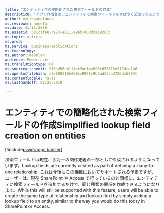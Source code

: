 ```yaml
---
title: "エンティティでの簡略化された検索フィールドの作成"
description: "アプリ作成者は、エンティティに検索フィールドをすばやく追加できるようになります。"
author: matthewbolanos
ms.reviewer: anneta
ms.date: 01/11/2019
ms.assetid: 581c1f60-ce73-e811-a96b-000d3a18c83b
ms.topic: article
ms.prod: 
ms.service: business-applications
ms.technology: 
ms.author: mabolan
audience: Power user
ms.translationtype: HT
ms.sourcegitcommit: 9f8ad56cb1f4ec5ae14e890c656573e917dcd1a8
ms.openlocfilehash: a6d098319e360ca992fc9b3ad53dad726a16897c
ms.contentlocale: ja-jp
ms.lasthandoff: 01/25/2019

---
```

# <a name="simplified-lookup-field-creation-on-entities"></a><span data-ttu-id="bee35-103">エンティティでの簡略化された検索フィールドの作成</span><span class="sxs-lookup"><span data-stu-id="bee35-103">Simplified lookup field creation on entities</span></span>


[!include[powerapps banner](../includes/powerapps.md)]

<span data-ttu-id="bee35-104">検索フィールドは現在、多対一の関係定義の一部として作成されるようになっています。</span><span class="sxs-lookup"><span data-stu-id="bee35-104">Lookup fields are currently created as part of defining a many-to-one relationship.</span></span> <span data-ttu-id="bee35-105">これは今後もこの機能においてサポートされる予定ですが、ユーザーは、現在 SharePoint や Access で行っているのと同様に、エンティティに検索フィールドを追加するだけで、同じ種類の関係を作成できるようになります。</span><span class="sxs-lookup"><span data-stu-id="bee35-105">While this will still be supported with this feature, users will be able to create the same type of relationship and lookup field by simply adding a lookup field to an entity, similar to the way you would do this today in SharePoint or Access.</span></span>
